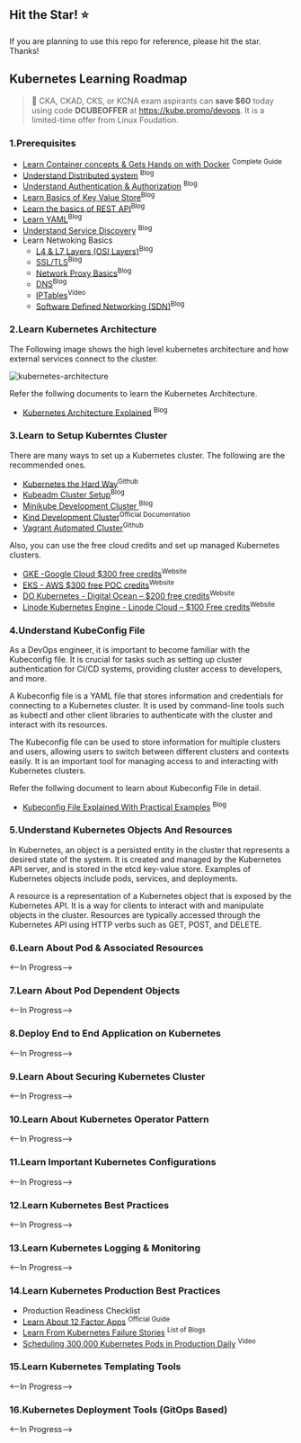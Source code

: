 
## Hit the Star! :star:

If you are planning to use this repo for reference, please hit the star. Thanks!


## Kubernetes Learning Roadmap

> 🚀  CKA, CKAD, CKS, or KCNA exam aspirants can **save $60** today using code **DCUBEOFFER** at https://kube.promo/devops. It is a limited-time offer from Linux Foudation.

### 1.Prerequisites

- [Learn Container concepts & Gets Hands on with Docker](https://www.freecodecamp.org/news/the-docker-handbook/) <sup>Complete Guide</sup>
- [Understand Distributed system](https://www.freecodecamp.org/news/a-thorough-introduction-to-distributed-systems-3b91562c9b3c) <sup>Blog</sup>
- [Understand Authentication & Authorization](https://www.okta.com/identity-101/authentication-vs-authorization/) <sup>Blog</sup>
- [Learn Basics of Key Value Store](https://redis.com/nosql/key-value-databases/)<sup>Blog</sup>
- [Learn the basics of REST API](https://blog.postman.com/intro-to-apis-what-is-an-api/)<sup>Blog</sup>
- [Learn YAML](https://www.educative.io/blog/yaml-tutorial?aff=KNLz)<sup>Blog</sup>
- [Understand Service Discovery](https://www.nginx.com/blog/service-discovery-in-a-microservices-architecture/) <sup>Blog</sup>
- Learn Netwoking Basics
   - [L4 & L7 Layers (OSI Layers)](https://www.cloudflare.com/en-gb/learning/ddos/glossary/open-systems-interconnection-model-osi/)<sup>Blog</sup>
   - [SSL/TLS](https://www.cloudflare.com/en-gb/learning/ssl/how-does-ssl-work/)<sup>Blog</sup>
   - [Network Proxy Basics](https://stackoverflow.com/questions/224664/whats-the-difference-between-a-proxy-server-and-a-reverse-proxy-server)<sup>Blog</sup>
   - [DNS](https://www.cloudflare.com/en-gb/learning/dns/what-is-dns/)<sup>Blog</sup>
   - [IPTables](https://www.youtube.com/watch?v=6Ra17Qpj68c)<sup>Video</sup>
   - [Software Defined Networking (SDN)](https://www.vmware.com/topics/glossary/content/software-defined-networking.html)<sup>Blog</sup>

### 2.Learn Kubernetes Architecture

The Following image shows the high level kubernetes architecture and how external services connect to the cluster.

![kubernetes-architecture](https://user-images.githubusercontent.com/5181260/211247386-f4ab7dac-4bfa-46b2-86c1-d3a55d3a6cd9.png)


Refer the follwing documents to learn the Kubernetes Architecture.

- [Kubernetes Architecture Explained](https://devopscube.com/kubernetes-architecture-explained/) <sup>Blog</sup>

### 3.Learn to Setup Kuberntes Cluster

There are many ways to set up a Kubernetes cluster. The following are the recommended ones.

- [Kubernetes the Hard Way](https://github.com/kelseyhightower/kubernetes-the-hard-way)<sup>Github</sup>
- [Kubeadm Cluster Setup](https://devopscube.com/setup-kubernetes-cluster-kubeadm/)<sup>Blog</sup>
- [Minikube Development Cluster ](https://devopscube.com/kubernetes-minikube-tutorial/)<sup>Blog</sup>
- [Kind Development Cluster](https://kind.sigs.k8s.io/)<sup>Official Documentation</sup>
- [Vagrant Automated Cluster](https://github.com/techiescamp/vagrant-kubeadm-kubernetes)<sup>Github</sup>

Also, you can use the free cloud credits and set up managed Kubernetes clusters.

- [GKE -Google Cloud $300 free credits](https://cloud.google.com/kubernetes-engine)<sup>Website</sup>
- [EKS - AWS $300 free POC credits](https://aws.amazon.com/eks/)<sup>Website</sup>
- [DO Kubernetes - Digital Ocean – $200 free credits](https://devopscube.com/recommends/digital-ocean-sidebar/)<sup>Website</sup>
- [Linode Kubernetes Engine - Linode Cloud – $100 Free credits](https://devopscube.com/recommends/linode-credits/)<sup>Website</sup>

### 4.Understand KubeConfig File

As a DevOps engineer, it is important to become familiar with the Kubeconfig file. It is crucial for tasks such as setting up cluster authentication for CI/CD systems, providing cluster access to developers, and more.

A Kubeconfig file is a YAML file that stores information and credentials for connecting to a Kubernetes cluster. It is used by command-line tools such as kubectl and other client libraries to authenticate with the cluster and interact with its resources.

The Kubeconfig file can be used to store information for multiple clusters and users, allowing users to switch between different clusters and contexts easily. It is an important tool for managing access to and interacting with Kubernetes clusters.

Refer the follwing document to learn about Kubeconfig File in detail.

- [Kubeconfig File Explained With Practical Examples](https://devopscube.com/kubernetes-kubeconfig-file/) <sup>Blog</sup>


### 5.Understand Kubernetes Objects And Resources

In Kubernetes, an object is a persisted entity in the cluster that represents a desired state of the system. It is created and managed by the Kubernetes API server, and is stored in the etcd key-value store. Examples of Kubernetes objects include pods, services, and deployments.

A resource is a representation of a Kubernetes object that is exposed by the Kubernetes API. It is a way for clients to interact with and manipulate objects in the cluster. Resources are typically accessed through the Kubernetes API using HTTP verbs such as GET, POST, and DELETE.


### 6.Learn About Pod & Associated Resources

<--In Progress-->

### 7.Learn About Pod Dependent Objects

<--In Progress-->

### 8.Deploy End to End Application on Kubernetes

<--In Progress-->

### 9.Learn About Securing Kubernetes Cluster

<--In Progress-->

### 10.Learn About Kubernetes Operator Pattern

<--In Progress-->

### 11.Learn Important Kubernetes Configurations

<--In Progress-->

### 12.Learn Kubernetes Best Practices

<--In Progress-->

### 13.Learn Kubernetes Logging & Monitoring

<--In Progress-->

### 14.Learn Kubernetes Production Best Practices

- Production Readiness Checklist
- [Learn About 12 Factor Apps](https://12factor.net/) <sup>Official Guide</sup>
- [Learn From Kubernetes Failure Stories](https://k8s.af/) <sup>List of Blogs</sup>
- [Scheduling 300,000 Kubernetes Pods in Production Daily](https://www.youtube.com/watch?v=wjy35HfIP_k) <sup>Video</sup>

### 15.Learn Kubernetes Templating Tools

<--In Progress-->

### 16.Kubernetes Deployment Tools (GitOps Based)

<--In Progress-->
